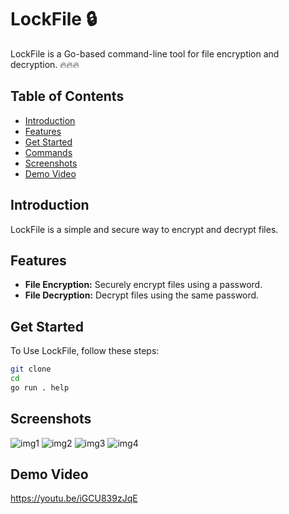 # LockFile 🔒

LockFile is a Go-based command-line tool for file encryption and decryption. 🔥🔥🔥

## Table of Contents
- [Introduction](#introduction)
- [Features](#features)
- [Get Started](#get_started)
- [Commands](#commands)
- [Screenshots](#screenshots)
- [Demo Video](#demo-video)

## Introduction

LockFile is a simple and secure way to encrypt and decrypt files.

## Features

- **File Encryption:** Securely encrypt files using a password.
- **File Decryption:** Decrypt files using the same password.

## Get Started

To Use LockFile, follow these steps:

```bash
git clone 
cd 
go run . help
```

## Screenshots

![img1](https://drive.google.com/file/d/1QiYD_yvDP7kcKDlHJCTmBooeKmf6CB6W/view?usp=sharing)
![img2](https://drive.google.com/file/d/1urJK8VtzGeZ_6DEJN-yn0iCIjUhSSetT/view?usp=sharing)
![img3](https://drive.google.com/file/d/1W_u3xNmjP3XxEFvYERVQR72sqHgXU2pP/view?usp=sharing)
![img4](https://drive.google.com/file/d/1Qyqhtu07G41yo1ofL-0Vukrj7TdnM7KZ/view?usp=sharing)

## Demo Video
https://youtu.be/iGCU839zJqE





